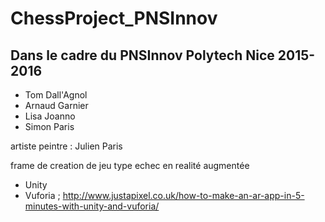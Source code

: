 # ChessProject_PNSInnov
## Dans le cadre du PNSInnov Polytech Nice 2015-2016

* Tom Dall'Agnol
* Arnaud Garnier
* Lisa Joanno
* Simon Paris

artiste peintre :
Julien Paris

frame de creation de jeu type echec en realité augmentée

* Unity
* Vuforia ;
http://www.justapixel.co.uk/how-to-make-an-ar-app-in-5-minutes-with-unity-and-vuforia/
